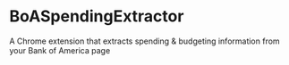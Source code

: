 # BoASpendingExtractor
A Chrome extension that extracts spending &amp; budgeting information from your Bank of America page
